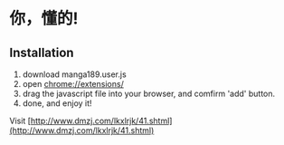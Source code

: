# 你，懂的!


## Installation

1. download manga189.user.js
2. open [chrome://extensions/](chrome://extensions/)
3. drag the javascript file into your browser, and comfirm 'add' button.
4. done, and enjoy it!


Visit [http://www.dmzj.com/lkxlrjk/41.shtml](http://www.dmzj.com/lkxlrjk/41.shtml)

